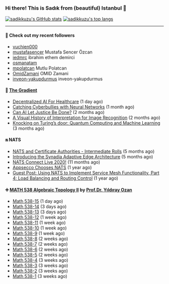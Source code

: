 ### Hi there! This is Sadık from (beautiful) Istanbul 👋

[![sadikkuzu's GitHub stats](https://github-readme-stats.vercel.app/api?username=sadikkuzu&show_icons=true&theme=dark&hide=stars&hide_title=true)](https://github.com/sadikkuzu)
[![sadikkuzu's top langs](https://github-readme-stats.vercel.app/api/top-langs/?username=sadikkuzu&langs_count=6&layout=compact&theme=dark&hide_title=true)](https://github.com/sadikkuzu)

---

#### 🔭 Check out my recent followers

- [vuchien000](https://github.com/vuchien000) 
- [mustafasencer](https://github.com/mustafasencer) Mustafa Sencer Özcan
- [iedmrc](https://github.com/iedmrc) ibrahim ethem demirci
- [osmanatam](https://github.com/osmanatam) 
- [mpolatcan](https://github.com/mpolatcan) Mutlu Polatcan
- [OmidZamani](https://github.com/OmidZamani) OMID Zamani
- [inveon-yakupdurmus](https://github.com/inveon-yakupdurmus) inveon-yakupdurmus


#### 🔻 [The Gradient](https://thegradient.pub)

- [Decentralized AI For Healthcare](https://thegradient.pub/decentralized-ai-for-healthcare/) (1 day ago)
- [Catching Cyberbullies with Neural Networks](https://thegradient.pub/catching-cyberbullies-with-neural-networks/) (1 month ago)
- [Can AI Let Justice Be Done?](https://thegradient.pub/robot-judges/) (2 months ago)
- [A Visual History of Interpretation for Image Recognition](https://thegradient.pub/a-visual-history-of-interpretation-for-image-recognition/) (2 months ago)
- [Knocking on Turing’s door: Quantum Computing and Machine Learning](https://thegradient.pub/knocking-on-turings-door-quantum-computing-and-machine-learning/) (3 months ago)


#### 🔛 NATS

- [NATS and Certificate Authorities - Intermediate Rolls](https://nats.io/blog/nats-blogpost-ca/) (5 months ago)
- [Introducing the Synadia Adaptive Edge Architecture](https://nats.io/blog/synadia-adaptive-edge/) (5 months ago)
- [NATS Connect Live 2020!](https://nats.io/blog/nats-connect-live-2020/) (11 months ago)
- [Appsecco Chooses NATS](https://nats.io/blog/appsecco-chooses-nats/) (1 year ago)
- [Guest Post: Using NATS to Implement Service Mesh Functionality, Part 4: Load Balancing and Routing Control](https://nats.io/blog/nats-to-implement-service-mesh-functionality-part3-metrics/) (1 year ago)


#### ➕ [MATH 538 Algebraic Topology II](https://www.youtube.com/playlist?list=PLBMmiR8tC9UmP3YhW1R2tNSqTCpq-kaDh) by [Prof.Dr. Yıldıray Ozan](http://users.metu.edu.tr/ozan/indexEng.html)

- [Math 538-15](https://www.youtube.com/watch?v=yYKRWqFoEAA) (1 day ago)
- [Math 538-14](https://www.youtube.com/watch?v=F-nlSTM2rbk) (3 days ago)
- [Math 538-13](https://www.youtube.com/watch?v=iy_J8-IdNTc) (3 days ago)
- [Math 538-12](https://www.youtube.com/watch?v=Fr7bi_ErYOg) (1 week ago)
- [Math 538-11](https://www.youtube.com/watch?v=YkpWe1fjOX8) (1 week ago)
- [Math 538-10](https://www.youtube.com/watch?v=6uHBO7i_Rac) (1 week ago)
- [Math 538-9](https://www.youtube.com/watch?v=ufL4DoyVKg4) (1 week ago)
- [Math 538-8](https://www.youtube.com/watch?v=e5yO7Dh6e70) (2 weeks ago)
- [Math 538-7](https://www.youtube.com/watch?v=4H4QaPwjb7o) (2 weeks ago)
- [Math 538-6](https://www.youtube.com/watch?v=zQ--uRnYu7o) (2 weeks ago)
- [Math 538-5](https://www.youtube.com/watch?v=S4e5jGol5Nk) (2 weeks ago)
- [Math 538-4](https://www.youtube.com/watch?v=IhmA_gXjPVc) (3 weeks ago)
- [Math 538-3](https://www.youtube.com/watch?v=ouhicmNal20) (3 weeks ago)
- [Math 538-2](https://www.youtube.com/watch?v=xqBTFQDlWQE) (3 weeks ago)
- [Math 538-1](https://www.youtube.com/watch?v=pUcb8QkYp7E) (3 weeks ago)



